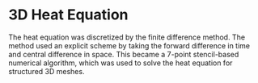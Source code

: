# 3D Heat Equation

The heat equation was discretized by the finite difference method. The method used an explicit scheme by taking the forward difference in time and central difference in space. This became a 7-point stencil-based numerical algorithm, which was used to solve the heat equation for structured 3D meshes.
